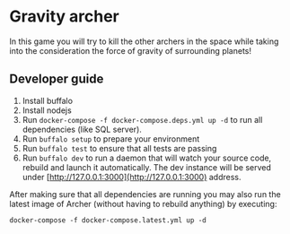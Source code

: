 # Gravity archer

In this game you will try to kill the other archers in the space while taking into the consideration the force of gravity of surrounding planets!

## Developer guide

1. Install buffalo
1. Install nodejs
1. Run `docker-compose -f docker-compose.deps.yml up -d` to run all dependencies (like SQL server).
1. Run `buffalo setup` to prepare your environment
1. Run `buffalo test` to ensure that all tests are passing
1. Run `buffalo dev` to run a daemon that will watch your source code, rebuild and launch it automatically. The dev instance will be served under [http://127.0.0.1:3000](http://127.0.0.1:3000) address.

After making sure that all dependencies are running you may also run the latest image of Archer (without having to rebuild anything) by executing:

`docker-compose -f docker-compose.latest.yml up -d`
